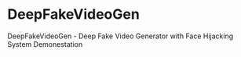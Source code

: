# DeepFakeVideoGen
DeepFakeVideoGen - Deep Fake Video Generator with Face Hijacking System Demonestation
